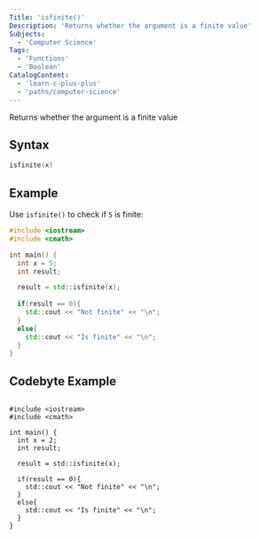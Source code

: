 ```yaml
---
Title: 'isfinite()'
Description: 'Returns whether the argument is a finite value'
Subjects:
  - 'Computer Science'
Tags: 
  - 'Functions'
  - 'Boolean'
CatalogContent: 
  - 'learn-c-plus-plus'
  - 'paths/computer-science'
---
```


Returns whether the argument is a finite value

## Syntax

```cpp
isfinite(x)
```

## Example

Use `isfinite()` to check if `5` is finite:

```cpp
#include <iostream>
#include <cmath>

int main() {
  int x = 5;
  int result;

  result = std::isfinite(x);
  
  if(result == 0){
    std::cout << "Not finite" << "\n";
  }
  else{
    std::cout << "Is finite" << "\n";
  }
}
```

## Codebyte Example

```codebyte/cpp

#include <iostream>
#include <cmath>

int main() {
  int x = 2;
  int result;

  result = std::isfinite(x);
  
  if(result == 0){
    std::cout << "Not finite" << "\n";
  }
  else{
    std::cout << "Is finite" << "\n";
  }
} 

```
